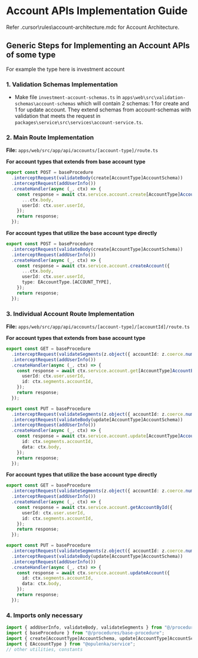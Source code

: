 # Account APIs Implementation Guide

Refer .cursor\rules\account-architecture.mdc for Account Architecture.

## Generic Steps for Implementing an Account APIs of some type

For example the type here is investment account

### 1. Validation Schemas Implementation

- Make file `investment-account-schemas.ts` in `apps\web\src\validation-schemas\account-schemas` which will contain 2 schemas: 1 for create and 1 for update account. They extend schemas from account-schemas with validation that meets the request in `packages\service\src\services\account-service.ts`.

### 2. Main Route Implementation

**File:** `apps/web/src/app/api/accounts/[account-type]/route.ts`

**For account types that extends from base account type**

```typescript
export const POST = baseProcedure
  .interceptRequest(validateBody(create[AccountType]AccountSchema))
  .interceptRequest(addUserInfo())
  .createHandler(async (_, ctx) => {
    const response = await ctx.service.account.create[AccountType]Account({
      ...ctx.body,
      userId: ctx.user.userId,
    });
    return response;
  });
```

**For account types that utilize the base account type directly**

```typescript
export const POST = baseProcedure
  .interceptRequest(validateBody(create[AccountType]AccountSchema))
  .interceptRequest(addUserInfo())
  .createHandler(async (_, ctx) => {
    const response = await ctx.service.account.createAccount({
      ...ctx.body,
      userId: ctx.user.userId,
      type: EAccountType.[ACCOUNT_TYPE],
    });
    return response;
  });
```

### 3. Individual Account Route Implementation

**File:** `apps/web/src/app/api/accounts/[account-type]/[accountId]/route.ts`

**For account types that extends from base account type**

```typescript
export const GET = baseProcedure
  .interceptRequest(validateSegments(z.object({ accountId: z.coerce.number() })))
  .interceptRequest(addUserInfo())
  .createHandler(async (_, ctx) => {
    const response = await ctx.service.account.get[AccountType]AccountById({
      userId: ctx.user.userId,
      id: ctx.segments.accountId,
    });
    return response;
  });

export const PUT = baseProcedure
  .interceptRequest(validateSegments(z.object({ accountId: z.coerce.number() })))
  .interceptRequest(validateBody(update[AccountType]AccountSchema))
  .interceptRequest(addUserInfo())
  .createHandler(async (_, ctx) => {
    const response = await ctx.service.account.update[AccountType]Account({
      id: ctx.segments.accountId,
      data: ctx.body,
    });
    return response;
  });
```

**For account types that utilize the base account type directly**

```typescript
export const GET = baseProcedure
  .interceptRequest(validateSegments(z.object({ accountId: z.coerce.number() })))
  .interceptRequest(addUserInfo())
  .createHandler(async (_, ctx) => {
    const response = await ctx.service.account.getAccountById({
      userId: ctx.user.userId,
      id: ctx.segments.accountId,
    });
    return response;
  });

export const PUT = baseProcedure
  .interceptRequest(validateSegments(z.object({ accountId: z.coerce.number() })))
  .interceptRequest(validateBody(update[AccountType]AccountSchema))
  .interceptRequest(addUserInfo())
  .createHandler(async (_, ctx) => {
    const response = await ctx.service.account.updateAccount({
      id: ctx.segments.accountId,
      data: ctx.body,
    });
    return response;
  });
```

### 4. Imports only necessary

```typescript
import { addUserInfo, validateBody, validateSegments } from "@/procedures/add-ons";
import { baseProcedure } from "@/procedures/base-procedure";
import { create[AccountType]AccountSchema, update[AccountType]AccountSchema } from "@/validation-schemas/account-schemas";
import { EAccountType } from "@opulenka/service";
// other utilities, constants
```
